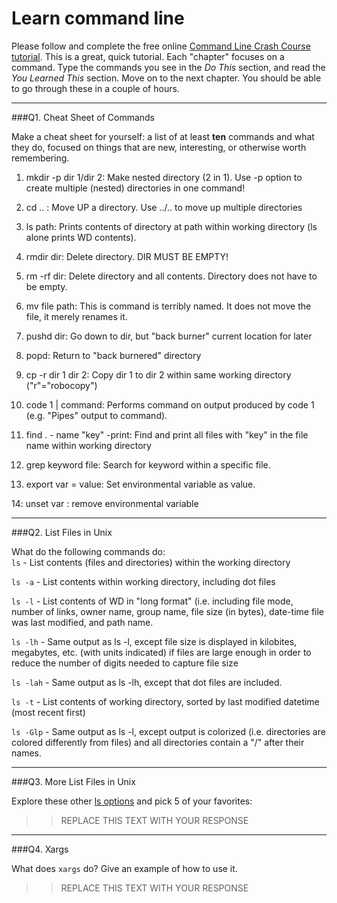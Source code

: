 # Learn command line

Please follow and complete the free online [Command Line Crash Course
tutorial](http://cli.learncodethehardway.org/book/). This is a great,
quick tutorial. Each "chapter" focuses on a command. Type the commands
you see in the _Do This_ section, and read the _You Learned This_
section. Move on to the next chapter. You should be able to go through
these in a couple of hours.

---

###Q1.  Cheat Sheet of Commands  

Make a cheat sheet for yourself: a list of at least **ten** commands and what they do, focused on things that are new, interesting, or otherwise worth remembering.

1) mkdir -p dir 1/dir 2: Make nested directory (2 in 1). Use -p option to create multiple (nested) directories in one command!

2) cd .. : Move UP a directory. Use ../.. to move up multiple directories

3) ls path: Prints contents of directory at path within working directory (ls alone prints WD contents).

4) rmdir dir: Delete directory. DIR MUST BE EMPTY!

5) rm -rf dir: Delete directory and all contents. Directory does not have to be empty.

6) mv file path: This is command is terribly named. It does not move the file, it merely renames it.

7) pushd dir: Go down to dir, but "back burner" current location for later

8) popd: Return to "back burnered" directory

9) cp -r dir 1 dir 2: Copy dir 1 to dir 2 within same working directory ("r"="robocopy")

10) code 1 | command: Performs command on output produced by code 1 (e.g. "Pipes" output to command).

11) find . - name "key" -print: Find and print all files with "key" in the file name within working directory

12) grep keyword file: Search for keyword within a specific file.

13) export var = value: Set environmental variable as value.

14: unset var : remove environmental variable


---

###Q2.  List Files in Unix   

What do the following commands do:  
`ls`  - List contents (files and directories) within the working directory

`ls -a`  - List contents within working directory, including dot files

`ls -l`  - List contents of WD in "long format" (i.e. including file mode, number of links, owner name, group name, file size (in bytes), date-time file was last modified, and path name.

`ls -lh`  - Same output as ls -l, except file size is displayed in kilobites, megabytes, etc. (with units indicated) if files are large enough in order to reduce the number of digits needed to capture file size

`ls -lah`  - Same output as ls -lh, except that dot files are included.

`ls -t`  - List contents of working directory, sorted by last modified datetime (most recent first)

`ls -Glp`  - Same output as ls -l, except output is colorized (i.e. directories are colored differently from files) and all directories contain a "/" after their names.

---

###Q3.  More List Files in Unix  

Explore these other [ls options](http://www.techonthenet.com/unix/basic/ls.php) and pick 5 of your favorites:

> > REPLACE THIS TEXT WITH YOUR RESPONSE

---

###Q4.  Xargs   

What does `xargs` do? Give an example of how to use it.

> > REPLACE THIS TEXT WITH YOUR RESPONSE

 

